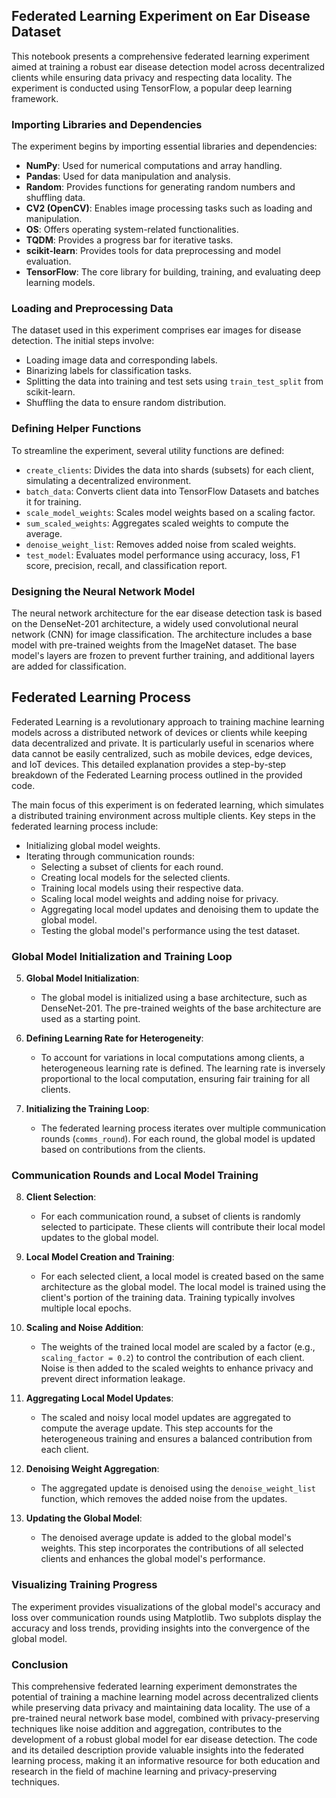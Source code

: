 ## Federated Learning Experiment on Ear Disease Dataset

This notebook presents a comprehensive federated learning experiment aimed at training a robust ear disease detection model across decentralized clients while ensuring data privacy and respecting data locality. The experiment is conducted using TensorFlow, a popular deep learning framework.

### Importing Libraries and Dependencies

The experiment begins by importing essential libraries and dependencies:
- **NumPy**: Used for numerical computations and array handling.
- **Pandas**: Used for data manipulation and analysis.
- **Random**: Provides functions for generating random numbers and shuffling data.
- **CV2 (OpenCV)**: Enables image processing tasks such as loading and manipulation.
- **OS**: Offers operating system-related functionalities.
- **TQDM**: Provides a progress bar for iterative tasks.
- **scikit-learn**: Provides tools for data preprocessing and model evaluation.
- **TensorFlow**: The core library for building, training, and evaluating deep learning models.

### Loading and Preprocessing Data

The dataset used in this experiment comprises ear images for disease detection. The initial steps involve:
- Loading image data and corresponding labels.
- Binarizing labels for classification tasks.
- Splitting the data into training and test sets using `train_test_split` from scikit-learn.
- Shuffling the data to ensure random distribution.

### Defining Helper Functions

To streamline the experiment, several utility functions are defined:
- `create_clients`: Divides the data into shards (subsets) for each client, simulating a decentralized environment.
- `batch_data`: Converts client data into TensorFlow Datasets and batches it for training.
- `scale_model_weights`: Scales model weights based on a scaling factor.
- `sum_scaled_weights`: Aggregates scaled weights to compute the average.
- `denoise_weight_list`: Removes added noise from scaled weights.
- `test_model`: Evaluates model performance using accuracy, loss, F1 score, precision, recall, and classification report.

### Designing the Neural Network Model

The neural network architecture for the ear disease detection task is based on the DenseNet-201 architecture, a widely used convolutional neural network (CNN) for image classification. The architecture includes a base model with pre-trained weights from the ImageNet dataset. The base model's layers are frozen to prevent further training, and additional layers are added for classification.


 
## Federated Learning Process 

Federated Learning is a revolutionary approach to training machine learning models across a distributed network of devices or clients while keeping data decentralized and private. It is particularly useful in scenarios where data cannot be easily centralized, such as mobile devices, edge devices, and IoT devices. This detailed explanation provides a step-by-step breakdown of the Federated Learning process outlined in the provided code.

The main focus of this experiment is on federated learning, which simulates a distributed training environment across multiple clients. Key steps in the federated learning process include:
- Initializing global model weights.
- Iterating through communication rounds:
  - Selecting a subset of clients for each round.
  - Creating local models for the selected clients.
  - Training local models using their respective data.
  - Scaling local model weights and adding noise for privacy.
  - Aggregating local model updates and denoising them to update the global model.
  - Testing the global model's performance using the test dataset.


### Global Model Initialization and Training Loop

5. **Global Model Initialization**:
   - The global model is initialized using a base architecture, such as DenseNet-201. The pre-trained weights of the base architecture are used as a starting point.

6. **Defining Learning Rate for Heterogeneity**:
   - To account for variations in local computations among clients, a heterogeneous learning rate is defined. The learning rate is inversely proportional to the local computation, ensuring fair training for all clients.

7. **Initializing the Training Loop**:
   - The federated learning process iterates over multiple communication rounds (`comms_round`). For each round, the global model is updated based on contributions from the clients.

### Communication Rounds and Local Model Training

8. **Client Selection**:
   - For each communication round, a subset of clients is randomly selected to participate. These clients will contribute their local model updates to the global model.

9. **Local Model Creation and Training**:
   - For each selected client, a local model is created based on the same architecture as the global model. The local model is trained using the client's portion of the training data. Training typically involves multiple local epochs.

10. **Scaling and Noise Addition**:
    - The weights of the trained local model are scaled by a factor (e.g., `scaling_factor = 0.2`) to control the contribution of each client. Noise is then added to the scaled weights to enhance privacy and prevent direct information leakage.

11. **Aggregating Local Model Updates**:
    - The scaled and noisy local model updates are aggregated to compute the average update. This step accounts for the heterogeneous training and ensures a balanced contribution from each client.

12. **Denoising Weight Aggregation**:
    - The aggregated update is denoised using the `denoise_weight_list` function, which removes the added noise from the updates.

13. **Updating the Global Model**:
    - The denoised average update is added to the global model's weights. This step incorporates the contributions of all selected clients and enhances the global model's performance.
   
  

### Visualizing Training Progress

The experiment provides visualizations of the global model's accuracy and loss over communication rounds using Matplotlib. Two subplots display the accuracy and loss trends, providing insights into the convergence of the global model.

### Conclusion

This comprehensive federated learning experiment demonstrates the potential of training a machine learning model across decentralized clients while preserving data privacy and maintaining data locality. The use of a pre-trained neural network base model, combined with privacy-preserving techniques like noise addition and aggregation, contributes to the development of a robust global model for ear disease detection. The code and its detailed description provide valuable insights into the federated learning process, making it an informative resource for both education and research in the field of machine learning and privacy-preserving techniques.


